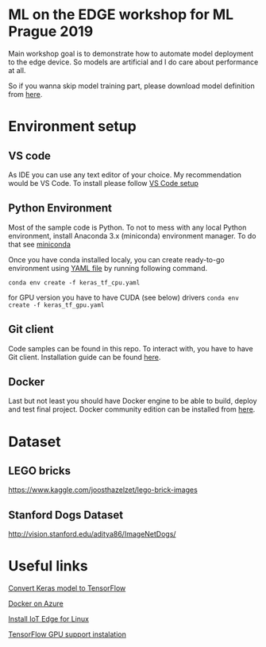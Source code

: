 # ML on the EDGE workshop for ML Prague 2019
Main workshop goal is to demonstrate how to automate model deployment to the edge device. So models are artificial and I do care about performance at all.

So if you wanna skip model training part, please download model definition from [here](https://publicsharestorage.blob.core.windows.net/publicshare/MLPrague2019/lego.zip).

# Environment setup

## VS code

As IDE you can use any text editor of your choice. My recommendation would be VS Code. To install please follow [VS Code setup](https://code.visualstudio.com/docs/setup/setup-overview) 

## Python Environment

Most of the sample code is Python. To not to mess with any local Python environment, install Anaconda 3.x (miniconda) environment manager. To do that see [miniconda](https://conda.io/en/latest/miniconda.html)

Once you have conda installed localy, you can create ready-to-go environment using [YAML file](keras_tf_cpu.yaml) by running following command.

`conda env create -f keras_tf_cpu.yaml`

for GPU version you have to have CUDA (see below) drivers
`conda env create -f keras_tf_gpu.yaml`

## Git client

Code samples can be found in this repo. To interact with, you have to have Git client. Installation guide can be found [here](https://git-scm.com/book/en/v2/Getting-Started-Installing-Git).

## Docker

Last but not least you should have Docker engine to be able to build, deploy and test final project. Docker community edition can be installed from [here](https://hub.docker.com/search/?type=edition&offering=community).

# Dataset

## LEGO bricks
https://www.kaggle.com/joosthazelzet/lego-brick-images

## Stanford Dogs Dataset
http://vision.stanford.edu/aditya86/ImageNetDogs/

# Useful links
[Convert Keras model to TensorFlow](https://github.com/pipidog/keras_to_tensorflow/blob/master/keras_to_tensorflow.py)

[Docker on Azure](https://github.com/pospanet/docker2azure)

[Install IoT Edge for Linux](https://docs.microsoft.com/azure/iot-edge/how-to-install-iot-edge-linux)

[TensorFlow GPU support instalation](https://www.tensorflow.org/install/gpu)